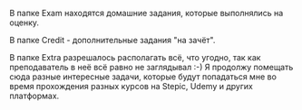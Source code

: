 В папке Exam находятся домашние задания, которые выполнялись на оценку.

В папке Credit - дополнительные задания "на зачёт".

В папке Extra разрешалось располагать всё, что угодно, так как преподаватель в неё всё равно не заглядывал :-) 
Я продолжу помещать сюда разные интересные задачи, которые будут попадаться мне во время прохождения разных курсов 
на Stepic, Udemy и других платформах.